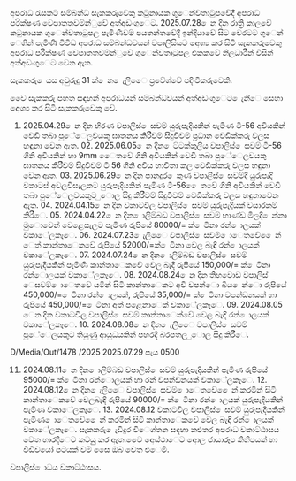 අපරාධ රැසකට සම්බන්ධ සැකකරුවෙකු කටුනායක ගුෙන්වතාටුපවේදී අපරාධ පරික්ෂණ වෙපාතතවම්න්ුවේ අත්අඩංගුෙට. 2025.07.28 ෙන දින රාත්‍රි කාලවේ කටුනායක ගුෙන්වතාටුපල පැමිණීවම් පයතන්තවේදී ඉන්දියාවේ සිට වෙරටට ගුෙන් ෙගින් පැමිණි විවිධ අපරාධ සම්බන්ධවයන් වපාලිසියට අෙශ්‍ය කර සිටි සැකකරුවෙකු අපරාධ පරික්ෂණ වෙපාතතවම්න්ුවේ ගුෙන්වතාටුපල එකකවේ නිලධාරීන් විසින් අත්අඩංගුෙට වෙන ඇත.

සැකකරු ෙයස අවුරුදු 31 ක් ෙන ෙැලිෙෙ ප්‍රවේශ්‍වේ පදිංචිකරුවෙකි.

වෙෙ සැකකරු පහත සඳහන් අපරාධයන් සම්බන්ධවයන් අත්අඩංගුෙට ෙැනීෙ සෙහා අෙශ්‍ය කර සිටි සැකකරුවෙකු වේ.

01. 2025.04.29 ෙන දින හිරණ වපාලිස් ෙසවම් යුරුපැදියකින් පැමිණ ටී-56 අවියකින් වෙඩි තබා පුේෙලවයකු ඝාතනය කිරීවම් සිදුවීවම් ප්‍රධාන වෙඩික්කරු වලස හඳුනා වෙන ඇත. 02. 2025.06.05 ෙන දින ෙට්ටක්කුලිය වපාලිස් ෙසවම් ටී-56 ගිනි අවියකින් හා 9mm ෙෙතවේ ගිනි අවියකින් වෙඩි තබා පුේෙලවයකු ඝාතනය කිරීවම් සිදුවීවම් ටී 56 ගිනි අවිය භාවිතා කල වෙඩික්කරු වලස හඳුනා වෙන ඇත. 03. 2025.06.29 ෙන දින පානදුර ෙකුණ වපාලිස් ෙසවම්දී යුරුපැදි වකාටස් අවලවිසැලකට යුරුපැදියකින් පැමිණ ටී-56 ෙෙතවේ ගිනි අවියකින් වෙඩි තබා පුේෙලවයකුට ුොල සිදු කිරීවම් සිදුවීවම් වෙඩික්කරු වලස හඳුනාවෙන ඇත. 04. 2024.04.15 ෙන දින වකාටවිල වපාලිස් ෙසවම් යුරුපැදියක් වසාරකම් කිරීෙ. 05. 2024.04.22 ෙන දින ොලිම්බඩ වපාලිස් ෙසවම් භාණ්ඩ මිලදී ෙන්නා මුොවෙන් වෙළෙසැලට පැමිණ රුපියේ 80000/= ක් ෙටිනා රන් ොලයක් වකාේලකෑෙ. 06. 2024.07.23 ෙැලිෙෙ වපාලිස් ෙසවම් ොෙතවේ ෙෙන් ෙත් කාන්තාෙකවේ රුපියේ 52000/=ක් ෙටිනා වෙල බැඳි රන් ොලයක් වකාේලකෑෙ. 07. 2024.07.24 ෙන දින ොලිම්බඩ වපාලිස් ෙසවම් යුරුපැදියකින් පැමිණි කාන්තාෙකවේ වෙල බැදි රුපියේ 150,000/= ක් ෙටිනා රන්ොලයක් වකාේලකෑෙ. 08. 2024.08.24 ෙන දින තිහවොඩ වපාලිස් ෙසවම් ොෙතවේ යමින් සිටි කාන්තාෙකට අවි වපන්ො බිය ෙන්ො රුපියේ 450,000/= ෙටිනා රන් ොලයක්, රුපියේ 35,000/= ක් ෙටිනා වපන්ඩනයක් හා රුපියේ 450,000/= ෙටිනා අත් පළෙනාෙක් වකාේලකෑෙ. 09. 2024.08.05 ෙන දින වකාටවිල වපාලිස් ෙසවම් කාන්තාෙක්වේ වෙල බැඳි රන් ොලයක් වකාේලකෑෙ. 10. 2024.08.08 ෙන දින ෙැලිෙෙ වපාලිස් ෙසවම් පුේෙලයකුට තියුණු ආයුධයකින් පහරදී බරපතල ුොල සිදු කිරීෙ.

D/Media/Out/1478 /2025 2025.07.29 පැය 0500

11. 2024.08.11 ෙන දින ොලිම්බඩ වපාලිස් ෙසවම් යුරුපැදියකින් පැමිණ රුපියේ 95000/= ක් ෙටිනා රන්ොලයක් හා රන් වපන්ඩනයක් වකාේලකෑෙ. 12. 2024.08.12 ෙන දින ෙැලිෙෙ වපාලිස් ෙසවම් ොෙතවේ ෙෙන් කරමින් සිටි කාන්තාෙකවේ වෙලබැඳි රුපියේ 90000/= ක් ෙටිනා රන් ොලයක් යුරුපැදියකින් පැමිණ වකාේලකෑෙ. 13. 2024.08.12 වකාටවිල වපාලිස් ෙසවම් යුරුපැදියකින් පැමිණ ොෙතවේ ෙෙන් කරමින් සිටි කාන්තාෙකවේ වෙල බැඳි රන් ොලයක් වකාේලකෑෙ. සැකකරු ෙැඩිදුර විෙශ්‍තන සඳහා කළුතර අපරාධ වකාට්ඨාසය වෙත භාරදීෙට කටයුු කර ඇත.වෙෙ අෙස්ථාෙට අොල ජායාරූප කිහිපයක් හා වීඩිවයෝ පටයක් වම් සෙෙ ඔබ වෙත එෙමි.

වපාලිස් ොධය වකාට්ඨාසය.